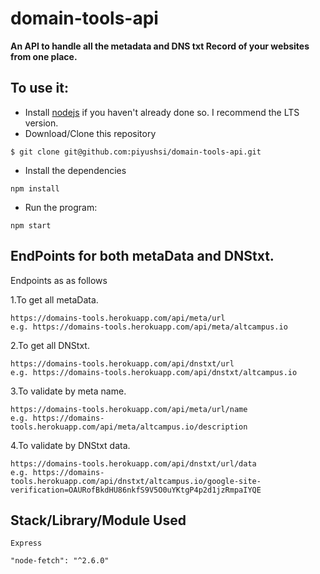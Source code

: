 
# domain-tools-api

**An API to handle all the metadata and DNS txt Record of your websites from one place.**


## To use it:

- Install [nodejs](https://nodejs.org/) if you haven't already done so. I recommend the LTS version.
- Download/Clone this repository
``` 
$ git clone git@github.com:piyushsi/domain-tools-api.git
```
- Install the dependencies

```
npm install
```

- Run the program:

```
npm start
```

## EndPoints for both metaData and DNStxt.

Endpoints as as follows

1.To get all metaData.
```
https://domains-tools.herokuapp.com/api/meta/url
e.g. https://domains-tools.herokuapp.com/api/meta/altcampus.io
```
2.To get all DNStxt.
```
https://domains-tools.herokuapp.com/api/dnstxt/url
e.g. https://domains-tools.herokuapp.com/api/dnstxt/altcampus.io
```
3.To validate by meta name.
```
https://domains-tools.herokuapp.com/api/meta/url/name
e.g. https://domains-tools.herokuapp.com/api/meta/altcampus.io/description
```

4.To validate by DNStxt data.
```
https://domains-tools.herokuapp.com/api/dnstxt/url/data
e.g. https://domains-tools.herokuapp.com/api/dnstxt/altcampus.io/google-site-verification=OAURofBkdHU86nkfS9V5O0uYKtgP4p2d1jzRmpaIYQE
```

## Stack/Library/Module Used
```
Express
```

```
"node-fetch": "^2.6.0"
```


